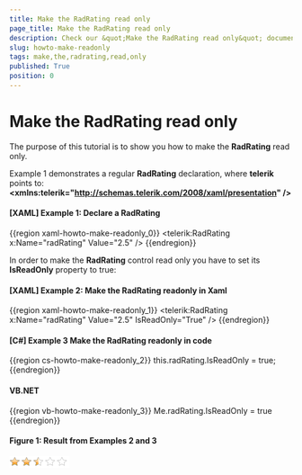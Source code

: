 ```yaml
---
title: Make the RadRating read only
page_title: Make the RadRating read only
description: Check our &quot;Make the RadRating read only&quot; documentation article for the RadRating WPF control.
slug: howto-make-readonly
tags: make,the,radrating,read,only
published: True
position: 0
---
```


# Make the RadRating read only

The purpose of this tutorial is to show you how to make the __RadRating__ read only.

Example 1 demonstrates a regular __RadRating__ declaration, where __telerik__ points to: __&lt;xmlns:telerik="http://schemas.telerik.com/2008/xaml/presentation" /&gt;__

#### __[XAML] Example 1: Declare a RadRating__
{{region xaml-howto-make-readonly_0}}
	<telerik:RadRating x:Name="radRating" Value="2.5" />
{{endregion}}

In order to make the __RadRating__ control read only you have to set its __IsReadOnly__ property to true:

#### __[XAML] Example 2: Make the RadRating readonly in Xaml__
{{region xaml-howto-make-readonly_1}}
	<telerik:RadRating x:Name="radRating" Value="2.5" IsReadOnly="True" />
{{endregion}}

#### __[C#] Example 3 Make the RadRating readonly in code__
{{region cs-howto-make-readonly_2}}
	this.radRating.IsReadOnly = true;
{{endregion}}

#### __VB.NET__
{{region vb-howto-make-readonly_3}}
	Me.radRating.IsReadOnly = true
{{endregion}}

#### __Figure 1: Result from Examples 2 and 3__
![Readonly RadRating](images/rating_howto_readonly.png)